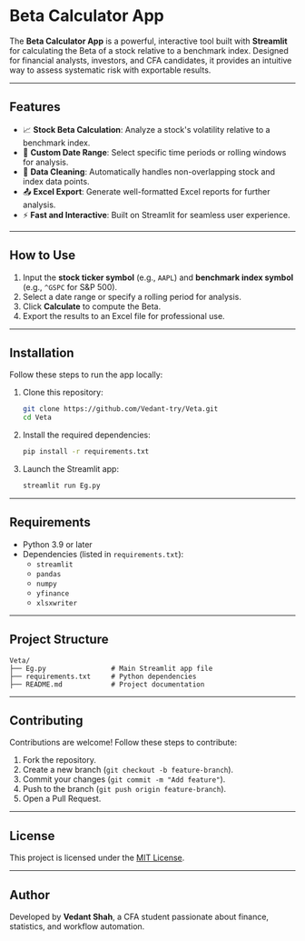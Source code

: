 
# **Beta Calculator App**

The **Beta Calculator App** is a powerful, interactive tool built with **Streamlit** for calculating the Beta of a stock relative to a benchmark index. Designed for financial analysts, investors, and CFA candidates, it provides an intuitive way to assess systematic risk with exportable results.

---

## **Features**

- 📈 **Stock Beta Calculation**: Analyze a stock's volatility relative to a benchmark index.
- 📅 **Custom Date Range**: Select specific time periods or rolling windows for analysis.
- 🧹 **Data Cleaning**: Automatically handles non-overlapping stock and index data points.
- 📤 **Excel Export**: Generate well-formatted Excel reports for further analysis.
- ⚡ **Fast and Interactive**: Built on Streamlit for seamless user experience.

---

## **How to Use**

1. Input the **stock ticker symbol** (e.g., `AAPL`) and **benchmark index symbol** (e.g., `^GSPC` for S&P 500).
2. Select a date range or specify a rolling period for analysis.
3. Click **Calculate** to compute the Beta.
4. Export the results to an Excel file for professional use.

---

## **Installation**

Follow these steps to run the app locally:

1. Clone this repository:
   ```bash
   git clone https://github.com/Vedant-try/Veta.git
   cd Veta
   ```

2. Install the required dependencies:
   ```bash
   pip install -r requirements.txt
   ```

3. Launch the Streamlit app:
   ```bash
   streamlit run Eg.py
   ```

---

## **Requirements**

- Python 3.9 or later  
- Dependencies (listed in `requirements.txt`):
  - `streamlit`
  - `pandas`
  - `numpy`
  - `yfinance`
  - `xlsxwriter`

---

## **Project Structure**

```
Veta/
├── Eg.py                # Main Streamlit app file
├── requirements.txt     # Python dependencies
├── README.md            # Project documentation
```

---

## **Contributing**

Contributions are welcome! Follow these steps to contribute:
1. Fork the repository.
2. Create a new branch (`git checkout -b feature-branch`).
3. Commit your changes (`git commit -m "Add feature"`).
4. Push to the branch (`git push origin feature-branch`).
5. Open a Pull Request.

---

## **License**

This project is licensed under the [MIT License](LICENSE).

---

## **Author**

Developed by **Vedant Shah**, a CFA student passionate about finance, statistics, and workflow automation.
